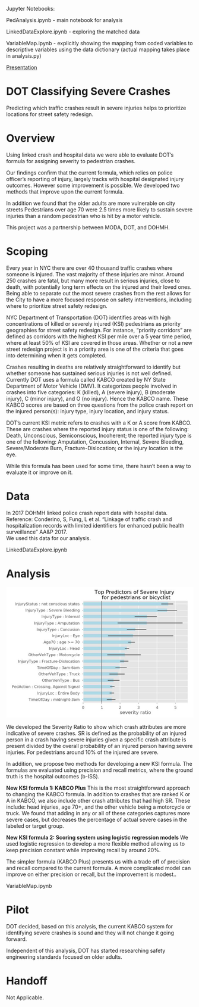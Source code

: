 Jupyter Notebooks:

PedAnalysis.ipynb - main notebook for analysis

LinkedDataExplore.ipynb - exploring the matched data

VariableMap.ipynb - explicitly showing the mapping from coded variables to descriptive variables using the data dictionary (actual mapping takes place in analysis.py)

[Presentation](https://docs.google.com/presentation/d/10jSJB2S1bgb-1O6iJZV3ERY3E3v33EOW5WoPlB-XZ5Y/edit?usp=sharing)


# DOT Classifying Severe Crashes
Predicting which traffic crashes result in severe injuries helps to prioritize locations for street safety redesign.

# Overview
Using linked crash and hospital data we were able to evaluate DOT’s formula for assigning severity to pedestrian crashes. 

Our findings confirm that the current formula, which relies on police officer’s reporting of injury, largely tracks with hospital designated injury outcomes. However some improvement is possible. We developed two methods that improve upon the current formula.

In addition we found that the older adults are more vulnerable on city streets Pedestrians over age 70 were 2.5 times more likely to sustain severe injuries than a random pedestrian who is hit by a motor vehicle. 

This project was a partnership between MODA, DOT, and DOHMH. 

# Scoping
Every year in NYC there are over 40 thousand traffic crashes where someone is injured. The vast majority of these injuries are minor. Around 250 crashes are fatal, but many more result in serious injuries, close to death, with potentially long term effects on the injured and their loved ones. Being able to separate out the most severe crashes from the rest allows for the City to have a more focused response on safety interventions, including where to prioritize street safety redesign.

NYC Department of Transportation (DOT) identifies areas with high concentrations of killed or severely injured (KSI) pedestrians as priority geographies for street safety redesign. For instance, “priority corridors” are defined as corridors with the highest KSI per mile over a 5 year time period, where at least 50% of KSI are covered in those areas. Whether or not a new street redesign project is in a priority area is one of the criteria that goes into determining when it gets completed.

Crashes resulting in deaths are relatively straightforward to identify but whether someone has sustained serious injuries is not well defined. Currently DOT uses a formula called KABCO created by NY State Department of Motor Vehicle (DMV). It categorizes people involved in crashes into five categories: K (killed), A (severe injury), B (moderate injury), C (minor injury), and O (no injury). Hence the KABCO name. These KABCO scores are based on three questions from the police crash report on the injured person(s): injury type, injury location, and injury status.

DOT’s current KSI metric refers to crashes with a K or A score from KABCO. These are crashes where the reported injury status is one of the following: Death, Unconscious, Semiconscious, Incoherent; the reported injury type is one of the following: Amputation, Concussion, Internal, Severe Bleeding, Severe/Moderate Burn, Fracture-Dislocation; or the injury location is the eye. 

While this formula has been used for some time, there hasn’t been a way to evaluate it or improve on it.

# Data 
In 2017 DOHMH linked police crash report data with hospital data. Reference: Conderino, S, Fung, L  et al. “Linkage of traffic crash and hospitalization records with limited identifiers for enhanced public health surveillance” AA&P 2017.   
We used this data for our analysis.

LinkedDataExplore.ipynb


# Analysis

![Data Flow](img/SeverityRatio.jpg)

We developed the Severity Ratio to show which crash attributes are more indicative of severe crashes. SR is defined as the probability of an injured person in a crash having severe injuries given a specific crash attribute is present divided by the overall probability of an injured person having severe injuries. For pedestrians around 10% of the injured are severe. 

In addition, we propose two methods for developing a new KSI formula. The formulas are evaluated using precision and recall metrics, where the ground truth is the hospital outcomes (b-ISS). 

**New KSI formula 1: KABCO Plus**
This is the most straightforward approach to changing the KABCO formula. In addition to crashes that are ranked K or A in KABCO, we also include other crash attributes that had high SR. These include: head injuries, age 70+, and the other vehicle being a motorcycle or truck. We found that adding in any or all of these categories captures more severe cases, but decreases the percentage of actual severe cases in the labeled or target group. 

**New KSI formula 2: Scoring system using logistic regression models**
We used logistic regression to develop a more flexible method allowing us to keep precision constant while improving recall by around 20%.

The simpler formula (KABCO Plus) presents us with a trade off of precision and recall compared to the current formula. A more complicated model can improve on either precision or recall, but the improvement is modest.. 

VariableMap.ipynb

# Pilot
DOT decided, based on this analysis, the current KABCO system for identifying severe crashes is sound and they will not change it going forward. 

Independent of this analysis, DOT has started researching safety engineering standards focused on older adults. 

# Handoff
Not Applicable.
